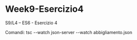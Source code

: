 # Week9-Esercizio4
S9/L4 – ES6 - Esercizio 4

Comandi:
tsc --watch
json-server --watch abbigliamento.json

